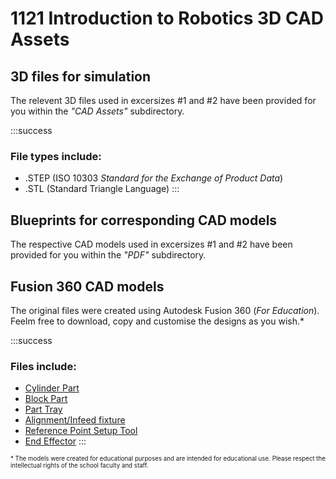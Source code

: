 # 1121 Introduction to Robotics 3D CAD Assets
## 3D files for simulation
The relevent 3D files used in excersizes #1 and #2 have been provided for you within the *"CAD Assets"* subdirectory.

:::success
### File types include:
* .STEP (ISO 10303 *Standard for the Exchange of Product Data*)
* .STL (Standard Triangle Language)
:::

## Blueprints for corresponding CAD models
The respective CAD models used in excersizes #1 and #2 have been provided for you within the *"PDF"* subdirectory.

## Fusion 360 CAD models
The original files were created using Autodesk Fusion 360 (*For Education*). Feelm free to download, copy and customise the designs as you wish.*

:::success
### Files include:
* [Cylinder Part](https://a360.co/3pmQSv7)
* [Block Part](https://a360.co/3NmZcTH)
* [Part Tray](https://a360.co/3JyIhw6)
* [Alignment/Infeed fixture](https://a360.co/3NNyUKD)
* [Reference Point Setup Tool](https://a360.co/3PyeMhJ)
* [End Effector](https://a360.co/44fONAx)
:::

<sup><sub>* The models were created for educational purposes and are intended for educational use. Please respect the intellectual rights of the school faculty and staff.</sub></sup>